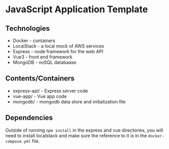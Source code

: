 # JavaScript Application Template

## Technologies
* Docker - containers
* LocalStack - a local mock of AWS services
* Express - node framework for the web API
* Vue3 - front end framework
* MongoDB - noSQL databaase

## Contents/Containers
* express-api/ - Express server code
* vue-app/ - Vue app code
* mongodb/ - mongodb data store and initialization file

## Dependencies
Outside of running `npm install` in the express and vue directories, you will need to install localstack and make sure the reference to it is in the `docker-compose.yml` file.


